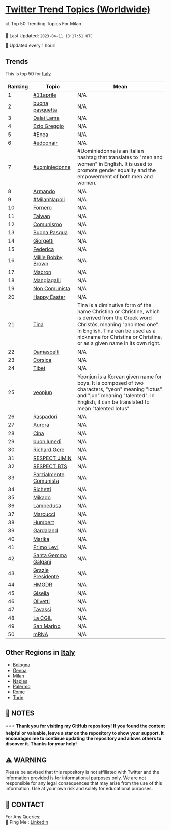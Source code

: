 [Twitter Trend Topics (Worldwide)](https://github.com/ErcinDedeoglu/Twitter-Trend-Topics)
==========


📊 Top 50 Trending Topics For Milan

📆 Last Updated: `2023-04-11 18:17:51 UTC`

🔧 Updated every 1 hour!


## Trends

This is top 50 for [Italy](</Italy>)

| Ranking | Topic | Mean |
| ------- | ------------ | ------------ |
| 1 | [#11aprile](http://twitter.com/search?q=%2311aprile) | N/A |
| 2 | [buona pasquetta](http://twitter.com/search?q=buona+pasquetta) | N/A |
| 3 | [Dalai Lama](http://twitter.com/search?q=Dalai+Lama) | N/A |
| 4 | [Ezio Greggio](http://twitter.com/search?q=Ezio+Greggio) | N/A |
| 5 | [#Enea](http://twitter.com/search?q=%23Enea) | N/A |
| 6 | [#edoonair](http://twitter.com/search?q=%23edoonair) | N/A |
| 7 | [#uominiedonne](http://twitter.com/search?q=%23uominiedonne) | #Uominiedonne is an Italian hashtag that translates to "men and women" in English. It is used to promote gender equality and the empowerment of both men and women. |
| 8 | [Armando](http://twitter.com/search?q=Armando) | N/A |
| 9 | [#MilanNapoli](http://twitter.com/search?q=%23MilanNapoli) | N/A |
| 10 | [Fornero](http://twitter.com/search?q=Fornero) | N/A |
| 11 | [Taiwan](http://twitter.com/search?q=Taiwan) | N/A |
| 12 | [Comunismo](http://twitter.com/search?q=Comunismo) | N/A |
| 13 | [Buona Pasqua](http://twitter.com/search?q=Buona+Pasqua) | N/A |
| 14 | [Giorgetti](http://twitter.com/search?q=Giorgetti) | N/A |
| 15 | [Federica](http://twitter.com/search?q=Federica) | N/A |
| 16 | [Millie Bobby Brown](http://twitter.com/search?q=Millie+Bobby+Brown) | N/A |
| 17 | [Macron](http://twitter.com/search?q=Macron) | N/A |
| 18 | [Mangiagalli](http://twitter.com/search?q=Mangiagalli) | N/A |
| 19 | [Non Comunista](http://twitter.com/search?q=Non+Comunista) | N/A |
| 20 | [Happy Easter](http://twitter.com/search?q=Happy+Easter) | N/A |
| 21 | [Tina](http://twitter.com/search?q=Tina) | Tina is a diminutive form of the name Christina or Christine, which is derived from the Greek word Christós, meaning "anointed one". In English, Tina can be used as a nickname for Christina or Christine, or as a given name in its own right. |
| 22 | [Damascelli](http://twitter.com/search?q=Damascelli) | N/A |
| 23 | [Corsica](http://twitter.com/search?q=Corsica) | N/A |
| 24 | [Tibet](http://twitter.com/search?q=Tibet) | N/A |
| 25 | [yeonjun](http://twitter.com/search?q=yeonjun) | Yeonjun is a Korean given name for boys. It is composed of two characters, "yeon" meaning "lotus" and "jun" meaning "talented". In English, it can be translated to mean "talented lotus". |
| 26 | [Raspadori](http://twitter.com/search?q=Raspadori) | N/A |
| 27 | [Aurora](http://twitter.com/search?q=Aurora) | N/A |
| 28 | [Cina](http://twitter.com/search?q=Cina) | N/A |
| 29 | [buon lunedì](http://twitter.com/search?q=buon+luned%c3%ac) | N/A |
| 30 | [Richard Gere](http://twitter.com/search?q=Richard+Gere) | N/A |
| 31 | [RESPECT JIMIN](http://twitter.com/search?q=RESPECT+JIMIN) | N/A |
| 32 | [RESPECT BTS](http://twitter.com/search?q=RESPECT+BTS) | N/A |
| 33 | [Parzialmente Comunista](http://twitter.com/search?q=Parzialmente+Comunista) | N/A |
| 34 | [Richetti](http://twitter.com/search?q=Richetti) | N/A |
| 35 | [Mikado](http://twitter.com/search?q=Mikado) | N/A |
| 36 | [Lampedusa](http://twitter.com/search?q=Lampedusa) | N/A |
| 37 | [Marcucci](http://twitter.com/search?q=Marcucci) | N/A |
| 38 | [Humbert](http://twitter.com/search?q=Humbert) | N/A |
| 39 | [Gardaland](http://twitter.com/search?q=Gardaland) | N/A |
| 40 | [Marika](http://twitter.com/search?q=Marika) | N/A |
| 41 | [Primo Levi](http://twitter.com/search?q=Primo+Levi) | N/A |
| 42 | [Santa Gemma Galgani](http://twitter.com/search?q=Santa+Gemma+Galgani) | N/A |
| 43 | [Grazie Presidente](http://twitter.com/search?q=Grazie+Presidente) | N/A |
| 44 | [HMGDR](http://twitter.com/search?q=HMGDR) | N/A |
| 45 | [Gisella](http://twitter.com/search?q=Gisella) | N/A |
| 46 | [Olivetti](http://twitter.com/search?q=Olivetti) | N/A |
| 47 | [Tavassi](http://twitter.com/search?q=Tavassi) | N/A |
| 48 | [La CGIL](http://twitter.com/search?q=La+CGIL) | N/A |
| 49 | [San Marino](http://twitter.com/search?q=San+Marino) | N/A |
| 50 | [mRNA](http://twitter.com/search?q=mRNA) | N/A |



## Other Regions in [Italy](</Italy>)

* [Bologna](</Italy/Bologna.md>)
* [Genoa](</Italy/Genoa.md>)
* [Milan](</Italy/Milan.md>)
* [Naples](</Italy/Naples.md>)
* [Palermo](</Italy/Palermo.md>)
* [Rome](</Italy/Rome.md>)
* [Turin](</Italy/Turin.md>)



## 📝 NOTES

⭐⭐⭐ **Thank you for visiting my GitHub repository! If you found the content helpful or valuable, leave a star on the repository to show your support. It encourages me to continue updating the repository and allows others to discover it. Thanks for your help!**


## ⚠️ WARNING

Please be advised that this repository is not affiliated with Twitter and the information provided is for informational purposes only. We are not responsible for any legal consequences that may arise from the use of this information. Use at your own risk and solely for educational purposes.


## 📨 CONTACT

 For Any Queries:  
            🏓 Ping Me : [LinkedIn](https://www.linkedin.com/in/ercindedeoglu/)

